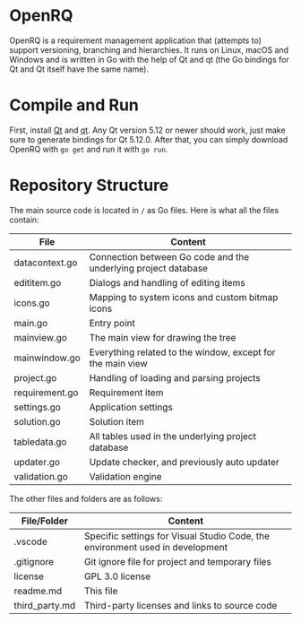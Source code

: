 # OpenRQ
OpenRQ is a requirement management application that (attempts to) support versioning, branching and hierarchies. 
It runs on Linux, macOS and Windows and is written in Go with the help of Qt and qt (the Go bindings for Qt and Qt itself have the same name).

# Compile and Run
First, install [Qt](https://qt.io) and [qt](https://github.com/therecipe/qt). 
Any Qt version 5.12 or newer should work, just make sure to generate bindings for Qt 5.12.0. 
After that, you can simply download OpenRQ with `go get` and run it with `go run`.

# Repository Structure
The main source code is located in `/` as Go files. Here is what all the files contain:

| File | Content |
| ---- | ------- |
| datacontext.go | Connection between Go code and the underlying project database |
| edititem.go | Dialogs and handling of editing items |
| icons.go | Mapping to system icons and custom bitmap icons |
| main.go | Entry point |
| mainview.go | The main view for drawing the tree |
| mainwindow.go | Everything related to the window, except for the main view |
| project.go | Handling of loading and parsing projects |
| requirement.go | Requirement item |
| settings.go | Application settings |
| solution.go | Solution item |
| tabledata.go | All tables used in the underlying project database |
| updater.go | Update checker, and previously auto updater |
| validation.go | Validation engine |

The other files and folders are as follows:

| File/Folder | Content |
| ----------- | ------- |
| .vscode | Specific settings for Visual Studio Code, the environment used in development |
| .gitignore | Git ignore file for project and temporary files |
| license | GPL 3.0 license |
| readme.md | This file |
| third_party.md | Third-party licenses and links to source code |